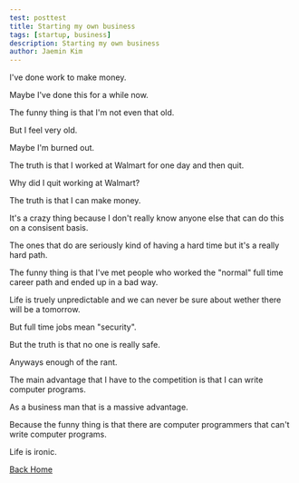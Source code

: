 ```yaml
---
test: posttest
title: Starting my own business
tags: [startup, business]
description: Starting my own business
author: Jaemin Kim
---
```


I've done work to make money.

Maybe I've done this for a while now. 

The funny thing is that I'm not even that old.

But I feel very old.

Maybe I'm burned out.

The truth is that I worked at Walmart for one day and then quit.

Why did I quit working at Walmart?

The truth is that I can make money.

It's a crazy thing because I don't really know anyone else that can do this on a consisent basis.

The ones that do are seriously kind of having a hard time but it's a really hard path.

The funny thing is that I've met people who worked the "normal" full time career path and ended up in a bad way.

Life is truely unpredictable and we can never be sure about wether there will be a tomorrow.

But full time jobs mean "security".

But the truth is that no one is really safe.

Anyways enough of the rant. 

The main advantage that I have to the competition is that I can write computer programs. 

As a business man that is a massive advantage.

Because the funny thing is that there are computer programmers that can't write computer programs.

Life is ironic. 

[Back Home](https://jaemnkm.github.io/jekyll-now/)